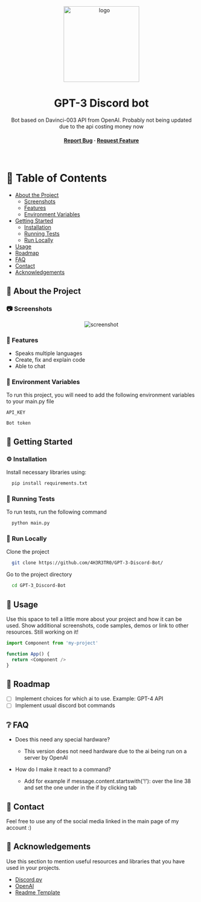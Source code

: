 
<div align="center">

  <img src="https://dwglogo.com/wp-content/uploads/2019/03/1600px-OpenAI_logo-1024x705.png" alt="logo" width="200" height="auto" />
  <h1>GPT-3 Discord bot</h1>
  
  <p>
    Bot based on Davinci-003 API from OpenAI. Probably not being updated due to the api costing money now
  </p>
  
  
<!-- Badges -->
<p>


</p>
   
<h4>
    <a href="https://github.com/4H3R3TR0/GPT-3-Discord-Bot/issues">Report Bug</a>
  <span> · </span>
    <a href="https://github.com/4H3R3TR0/GPT-3-Discord-Bot/issues">Request Feature</a>
  </h4>
</div>

<br />

<!-- Table of Contents -->
# :notebook_with_decorative_cover: Table of Contents

- [About the Project](#star2-about-the-project)
  * [Screenshots](#camera-screenshots)
  * [Features](#dart-features)
  * [Environment Variables](#key-environment-variables)
- [Getting Started](#toolbox-getting-started)
  * [Installation](#gear-installation)
  * [Running Tests](#test_tube-running-tests)
  * [Run Locally](#running-run-locally)
- [Usage](#eyes-usage)
- [Roadmap](#compass-roadmap)
- [FAQ](#grey_question-faq)
- [Contact](#handshake-contact)
- [Acknowledgements](#gem-acknowledgements)

  

<!-- About the Project -->
## :star2: About the Project


<!-- Screenshots -->
### :camera: Screenshots

<div align="center"> 
  <img src="https://cdn.discordapp.com/attachments/996003033420939345/1047903219839406080/image.png" alt="screenshot" />
</div>


<!-- Features -->
### :dart: Features

- Speaks multiple languages
- Create, fix and explain code
- Able to chat


<!-- Env Variables -->
### :key: Environment Variables

To run this project, you will need to add the following environment variables to your main.py file

`API_KEY`

`Bot token`

<!-- Getting Started -->
## 	:toolbox: Getting Started


<!-- Installation -->
### :gear: Installation

Install necessary libraries using:

```bash
  pip install requirements.txt
```
   
<!-- Running Tests -->
### :test_tube: Running Tests

To run tests, run the following command

```bash
  python main.py
```

<!-- Run Locally -->
### :running: Run Locally

Clone the project

```bash
  git clone https://github.com/4H3R3TR0/GPT-3-Discord-Bot/
```

Go to the project directory

```bash
  cd GPT-3_Discord-Bot
```



<!-- Usage -->
## :eyes: Usage

Use this space to tell a little more about your project and how it can be used. Show additional screenshots, code samples, demos or link to other resources.
Still working on it!

```javascript
import Component from 'my-project'

function App() {
  return <Component />
}
```

<!-- Roadmap -->
## :compass: Roadmap

* [ ] Implement choices for which ai to use. Example: GPT-4 API
* [ ] Implement usual discord bot commands

<!-- FAQ -->
## :grey_question: FAQ

- Does this need any special hardware?

  + This version does not need hardware due to the ai being run on a server by OpenAI

- How do I make it react to a command?

  + Add for example if message.content.startswith('!'): over the line 38 and set the one under in the if by clicking tab


<!-- Contact -->
## :handshake: Contact

 Feel free to use any of the social media linked in the main page of my account :)

<!-- Acknowledgments -->
## :gem: Acknowledgements

Use this section to mention useful resources and libraries that you have used in your projects.

 - [Discord.py](https://discordpy.readthedocs.io/)
 - [OpenAI](https://openai.com)
 - [Readme Template](https://github.com/othneildrew/Best-README-Template)
